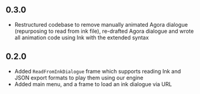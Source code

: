 
## 0.3.0

* Restructured codebase to remove manually animated Agora dialogue (repurposing to read from ink file), re-drafted Agora dialogue and wrote all animation code using Ink with the extended syntax

## 0.2.0

* Added `ReadFromInkDialogue` frame which supports reading Ink and JSON export formats to play them using our engine
* Added main menu, and a frame to load an ink dialogue via URL
